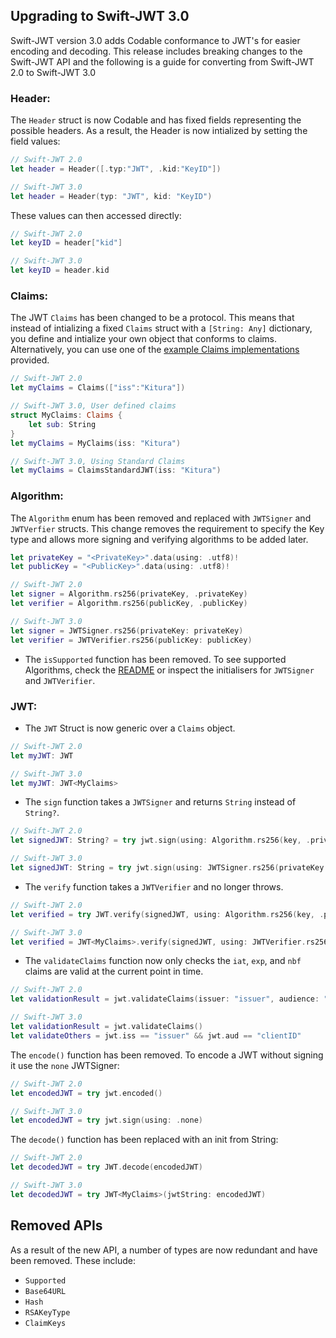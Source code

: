 ## Upgrading to Swift-JWT 3.0

Swift-JWT version 3.0 adds Codable conformance to JWT's for easier encoding and decoding. This release includes breaking changes to the Swift-JWT API and the following is a guide for converting from Swift-JWT 2.0 to Swift-JWT 3.0

### Header:

The `Header` struct is now Codable and has fixed fields representing the possible headers. As a result, the Header is now intialized by setting the field values:

```swift
// Swift-JWT 2.0
let header = Header([.typ:"JWT", .kid:"KeyID"])

// Swift-JWT 3.0
let header = Header(typ: "JWT", kid: "KeyID")
```
These values can then accessed directly:
```swift
// Swift-JWT 2.0
let keyID = header["kid"]

// Swift-JWT 3.0
let keyID = header.kid
```

### Claims:
The JWT `Claims` has been changed to be a protocol. This means that instead of intializing a fixed `Claims` struct with a `[String: Any]` dictionary, you define and intialize your own object that conforms to claims. Alternatively, you can use one of the [example Claims implementations](https://github.com/KituraKommunity/Swift-JWT/tree/master/Sources/SwiftJWT/ClaimsExamples) provided.

```swift
// Swift-JWT 2.0
let myClaims = Claims(["iss":"Kitura"])

// Swift-JWT 3.0, User defined claims
struct MyClaims: Claims {
    let sub: String
}
let myClaims = MyClaims(iss: "Kitura")

// Swift-JWT 3.0, Using Standard Claims
let myClaims = ClaimsStandardJWT(iss: "Kitura")
```

### Algorithm:

The `Algorithm` enum has been removed and replaced with `JWTSigner` and `JWTVerfier` structs. This change removes the requirement to specify the Key type and allows more signing and verifying algorithms to be added later.

```swift
let privateKey = "<PrivateKey>".data(using: .utf8)!
let publicKey = "<PublicKey>".data(using: .utf8)!

// Swift-JWT 2.0
let signer = Algorithm.rs256(privateKey, .privateKey)
let verifier = Algorithm.rs256(publicKey, .publicKey)

// Swift-JWT 3.0
let signer = JWTSigner.rs256(privateKey: privateKey)
let verifier = JWTVerifier.rs256(publicKey: publicKey)
```

 - The `isSupported` function has been removed. To see supported Algorithms, check the [README](https://github.com/KituraKommunity/Swift-JWT#supported-algorithms) or inspect the initialisers for `JWTSigner` and `JWTVerifier`.

### JWT:

 - The `JWT` Struct is now generic over a `Claims` object.
 
 ```swift
 // Swift-JWT 2.0
 let myJWT: JWT
 
 // Swift-JWT 3.0
 let myJWT: JWT<MyClaims>
 ```
 
 - The `sign` function takes a `JWTSigner` and returns `String` instead of `String?`.  
 
 ```swift
 // Swift-JWT 2.0
let signedJWT: String? = try jwt.sign(using: Algorithm.rs256(key, .privateKey))

 // Swift-JWT 3.0
 let signedJWT: String = try jwt.sign(using: JWTSigner.rs256(privateKey: key))
```
 
 - The `verify` function takes a `JWTVerifier` and no longer throws.
 
 ```swift
 // Swift-JWT 2.0
 let verified = try JWT.verify(signedJWT, using: Algorithm.rs256(key, .publicKey))
 
 // Swift-JWT 3.0
 let verified = JWT<MyClaims>.verify(signedJWT, using: JWTVerifier.rs256(publicKey: key))
```
 
 - The `validateClaims` function now only checks the `iat`, `exp`, and `nbf` claims are valid at the current point in time.  
 
 ```swift
 // Swift-JWT 2.0
 let validationResult = jwt.validateClaims(issuer: "issuer", audience: "clientID")

 // Swift-JWT 3.0
 let validationResult = jwt.validateClaims()
 let validateOthers = jwt.iss == "issuer" && jwt.aud == "clientID"
 ```

The `encode()` function has been removed. To encode a JWT without signing it use the `none` JWTSigner:

```swift
// Swift-JWT 2.0
let encodedJWT = try jwt.encoded()

// Swift-JWT 3.0
let encodedJWT = try jwt.sign(using: .none)
```

The `decode()` function has been replaced with an init from String:
```swift
// Swift-JWT 2.0
let decodedJWT = try JWT.decode(encodedJWT)

// Swift-JWT 3.0
let decodedJWT = try JWT<MyClaims>(jwtString: encodedJWT)
```


## Removed APIs
 As a result of the new API, a number of types are now redundant and have been removed. These include:

 - `Supported`
 - `Base64URL` 
 -  `Hash` 
 - `RSAKeyType` 
 - `ClaimKeys` 
